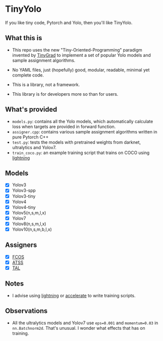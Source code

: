 # TinyYolo #

If you like tiny code, Pytorch and Yolo, then you'll like TinyYolo.

## What this is ##

* This repo uses the new "Tiny-Oriented-Programming" paradigm invented by [TinyGrad](https://github.com/tinygrad/tinygrad) to implement a set of popular Yolo models and sample assignment algorithms.

* No YAML files, just (hopefully) good, modular, readable, minimal yet complete code.

* This is a library, not a framework.

* This library is for developers more so than for users.

## What's provided ##

* `models.py`: contains all the Yolo models, which automatically calculate loss when targets are provided in forward function.
* `assigner.cpp`: contains various sample assignment algorithms written in pure Pytorch C++
* `test.py`: tests the models with pretrained weights from darknet, ultralytics and Yolov7.
* `train_coco.py`: an example training script that trains on COCO using [lightning](https://lightning.ai/)

## Models ##

- [x] Yolov3
- [x] Yolov3-spp
- [x] Yolov3-tiny
- [x] Yolov4
- [x] Yolov4-tiny
- [x] Yolov5(n,s,m,l,x)
- [x] Yolov7
- [x] Yolov8(n,s,m,l,x)
- [x] Yolov10(n,s,m,b,l,x)

## Assigners ##
- [x] [FCOS](https://arxiv.org/pdf/1904.01355)
- [x] [ATSS](https://arxiv.org/pdf/1912.02424)
- [x] [TAL](https://arxiv.org/pdf/2108.07755)

## Notes ##

- I advise using [lightning](https://lightning.ai/) or [accelerate](https://huggingface.co/docs/accelerate/index) to write training scripts.

## Observations ##

* All the ultralytics models and Yolov7 use `eps=0.001` and `momentum=0.03` in `nn.Batchnorm2d`. That's unusual. I wonder what effects that has on training.